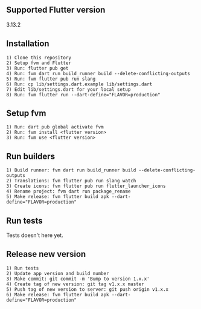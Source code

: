 ## Supported Flutter version
3.13.2

## Installation

  ```
  1) Clone this repository
  2) Setup fvm and Flutter
  3) Run: flutter pub get
  4) Run: fvm dart run build_runner build --delete-conflicting-outputs
  5) Run: fvm flutter pub run slang 
  6) Run: cp lib/settings.dart.example lib/settings.dart
  7) Edit lib/settings.dart for your local setup
  8) Run: fvm flutter run --dart-define="FLAVOR=production"
  ```

## Setup fvm
  ```
  1) Run: dart pub global activate fvm
  2) Run: fvm install <flutter version>
  3) Run: fvm use <flutter version>
  ```

## Run builders
  ```
  1) Build runner: fvm dart run build_runner build --delete-conflicting-outputs
  2) Translations: fvm flutter pub run slang watch 
  3) Create icons: fvm flutter pub run flutter_launcher_icons
  4) Rename project: fvm dart run package_rename
  5) Make release: fvm flutter build apk --dart-define="FLAVOR=production"
  ```

## Run tests
Tests doesn't here yet.

## Release new version

  ```
  1) Run tests
  2) Update app version and build number
  3) Make commit: git commit -m 'Bump to version 1.x.x'
  4) Create tag of new version: git tag v1.x.x master
  5) Push tag of new version to server: git push origin v1.x.x
  6) Make release: fvm flutter build apk --dart-define="FLAVOR=production"                
  ```
